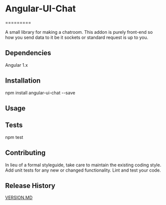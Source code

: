# Angular-UI-Chat
=========

A small library for making a chatroom.  This addon is purely front-end so how you send data to it be it sockets or standard request is up to you.

## Dependencies
  Angular 1.x

## Installation

  npm install angular-ui-chat --save

## Usage

  <ui-chat options="optionsObject"></ui-chat>

## Tests

  npm test

## Contributing

In lieu of a formal styleguide, take care to maintain the existing coding style.  Add unit tests for any new or changed functionality. Lint and test your code.

## Release History

[VERSION.MD](VERSION.md)
